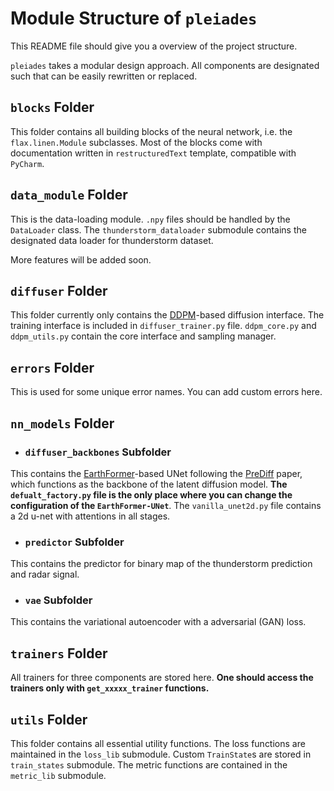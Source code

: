# Module Structure of `pleiades`

This README file should give you a overview of the project structure. 

`pleiades` takes a modular design approach. All components are designated such that can be easily rewritten or replaced.


## `blocks` Folder

This folder contains all building blocks of the neural network, i.e. the `flax.linen.Module` subclasses. Most of the 
blocks come with documentation written in `restructuredText` template, compatible with `PyCharm`. 

## `data_module` Folder

This is the data-loading module. `.npy` files should be handled by the `DataLoader` class. The `thunderstorm_dataloader`
submodule contains the designated data loader for thunderstorm dataset.

More features will be added soon.

## `diffuser` Folder

This folder currently only contains the [DDPM](https://arxiv.org/abs/2006.11239)-based diffusion interface. 
The training interface is included in `diffuser_trainer.py` file. `ddpm_core.py` and `ddpm_utils.py` contain 
the core interface and sampling manager.

## `errors` Folder

This is used for some unique error names. You can add custom errors here. 

## `nn_models` Folder

- ### `diffuser_backbones` Subfolder

This contains the [EarthFormer](https://arxiv.org/abs/2207.05833)-based UNet following the [PreDiff](https://arxiv.org/abs/2307.10422)
paper, which functions as the backbone of the latent diffusion model. **The `defualt_factory.py` file is the only place
where you can change the configuration of the `EarthFormer-UNet`**. The `vanilla_unet2d.py` file contains a 2d u-net with
attentions in all stages.

- ### `predictor` Subfolder

This contains the predictor for binary map of the thunderstorm prediction and radar signal.

- ### `vae` Subfolder

This contains the variational autoencoder with a adversarial (GAN) loss.

## `trainers` Folder

All trainers for three components are stored here. **One should access the trainers only with `get_xxxxx_trainer`
functions.**

## `utils` Folder

This folder contains all essential utility functions. The loss functions are maintained in the `loss_lib` submodule.
Custom `TrainState`s are stored in `train_states` submodule. The metric functions are contained in the `metric_lib`
submodule. 
